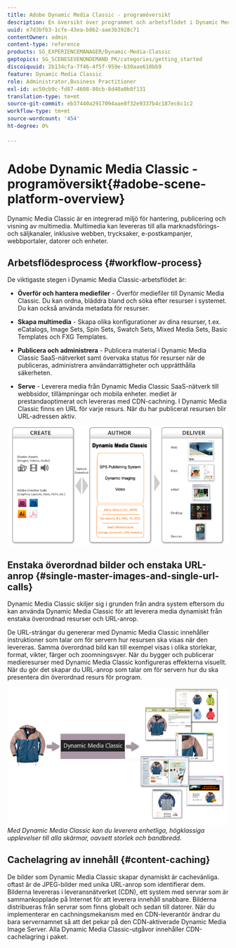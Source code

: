 ```yaml
---
title: Adobe Dynamic Media Classic - programöversikt
description: En översikt över programmet och arbetsflödet i Dynamic Media Classic.
uuid: e7d3bfb3-1cfe-43ea-b862-aae3b3928c71
contentOwner: admin
content-type: reference
products: SG_EXPERIENCEMANAGER/Dynamic-Media-Classic
geptopics: SG_SCENESEVENONDEMAND_PK/categories/getting_started
discoiquuid: 2b134cfa-7f46-4f5f-959e-b30aae610bb9
feature: Dynamic Media Classic
role: Administrator,Business Practitioner
exl-id: ac50cb9c-fd87-4608-80cb-8d40a0b8f131
translation-type: tm+mt
source-git-commit: eb37440a2917094aae8f32e9337b4c187ec6c1c2
workflow-type: tm+mt
source-wordcount: '454'
ht-degree: 0%

---
```


# Adobe Dynamic Media Classic - programöversikt{#adobe-scene-platform-overview}

Dynamic Media Classic är en integrerad miljö för hantering, publicering och visning av multimedia. Multimedia kan levereras till alla marknadsförings- och säljkanaler, inklusive webben, trycksaker, e-postkampanjer, webbportaler, datorer och enheter.

## Arbetsflödesprocess {#workflow-process}

De viktigaste stegen i Dynamic Media Classic-arbetsflödet är:

* **Överför och hantera mediefiler**  - Överför mediefiler till Dynamic Media Classic. Du kan ordna, bläddra bland och söka efter resurser i systemet. Du kan också använda metadata för resurser.

* **Skapa multimedia** - Skapa olika konfigurationer av dina resurser, t.ex. eCatalogs, Image Sets, Spin Sets, Swatch Sets, Mixed Media Sets, Basic Templates och FXG Templates.

* **Publicera och administrera**  - Publicera material i Dynamic Media Classic SaaS-nätverket samt övervaka status för resurser när de publiceras, administrera användarrättigheter och upprätthålla säkerheten.

* **Serve** - Leverera media från Dynamic Media Classic SaaS-nätverk till webbsidor, tillämpningar och mobila enheter. mediet är prestandaoptimerat och levereras med CDN-cachning. I Dynamic Media Classic finns en URL för varje resurs. När du har publicerat resursen blir URL-adressen aktiv.

![Arbetsflödesprocessen i Dynamic Media Classic](/help/assets/gs_workflow.png)

## Enstaka överordnad bilder och enstaka URL-anrop {#single-master-images-and-single-url-calls}

Dynamic Media Classic skiljer sig i grunden från andra system eftersom du kan använda Dynamic Media Classic för att leverera media dynamiskt från enstaka överordnad resurser och URL-anrop.

De URL-strängar du genererar med Dynamic Media Classic innehåller instruktioner som talar om för servern hur resursen ska visas när den levereras. Samma överordnad bild kan till exempel visas i olika storlekar, format, vikter, färger och zoomningsvyer. När du bygger och publicerar medieresurser med Dynamic Media Classic konfigureras effekterna visuellt. När du gör det skapar du URL-anrop som talar om för servern hur du ska presentera din överordnad resurs för program.

![Dynamic Media Classic kan leverera samma överordnad bild till olika medier i olika storlekar och format.](/help/assets/gs_dynamic_publishing.png)
*Med Dynamic Media Classic kan du leverera enhetliga, högklassiga upplevelser till alla skärmar, oavsett storlek och bandbredd.*

## Cachelagring av innehåll {#content-caching}

De bilder som Dynamic Media Classic skapar dynamiskt är cachevänliga. oftast är de JPEG-bilder med unika URL-anrop som identifierar dem. Bilderna levereras i leveransnätverket (CDN), ett system med servrar som är sammankopplade på Internet för att leverera innehåll snabbare. Bilderna distribueras från servrar som finns globalt och sedan till datorer. När du implementerar en cachningsmekanism med en CDN-leverantör ändrar du bara servernamnet så att det pekar på den CDN-aktiverade Dynamic Media Image Server. Alla Dynamic Media Classic-utgåvor innehåller CDN-cachelagring i paket.
